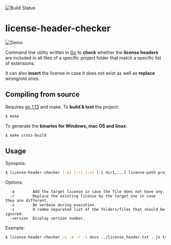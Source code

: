 ![Build Status](https://github.com/lsm-dev/license-header-checker/workflows/Go/badge.svg)

# license-header-checker

![Demo](demo/demo.gif)

Command line utility written in [Go](https://golang.org) to **check** whether the **license headers** are included in all files of a specific project folder that match a specific list of extensions.

It can also **insert** the license in case it does not exist as well as **replace** wrong/old ones.

## Compiling from source

Requires [go 1.13](https://golang.org/doc/devel/release.html#go1.13) and make. To **build & test** the project:

```bash
$ make
```

To generate the **binaries for Windows, mac OS and linux**:

```bash
$ make cross-build
```

## Usage

Synopsis:

```bash
$ license-header-checker [-a] [-r] [-v] [-i dir1,...] license-path project-path extensions...
```

Options:

```
  -a        Add the target license in case the file does not have any.
  -r        Replace the existing license by the target one in case they are different.
  -v        Be verbose during execution.
  -i        A comma separated list of the folders/files that should be ignored.
  -version  Display version number.
```

Example:

```bash
$ license-header-checker -v -a -r -i docs ../license_header.txt . js ts
```
